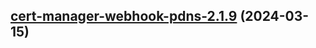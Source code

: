

## [cert-manager-webhook-pdns-2.1.9](https://github.com/cyr-ius/truenas-charts/compare/cert-manager-webhook-pdns-2.1.8...cert-manager-webhook-pdns-2.1.9) (2024-03-15)

